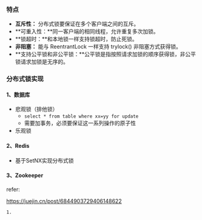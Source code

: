### 特点

- **互斥性：** 分布式锁要保证在多个客户端之间的互斥。
- **可重入性：**同一客户端的相同线程，允许重复多次加锁。
- **锁超时：**和本地锁一样支持锁超时，防止死锁。
- **非阻塞：** 能与 ReentrantLock 一样支持 trylock() 非阻塞方式获得锁。
- **支持公平锁和非公平锁：**公平锁是指按照请求加锁的顺序获得锁，非公平锁请求加锁是无序的。



### 分布式锁实现

#### 1、数据库

- 悲观锁（排他锁）
  - `select * from table where xx=yy for update`
  - 需要加事务，必须要保证这一系列操作的原子性
- 乐观锁



#### 2、Redis

- 基于SetNX实现分布式锁


#### 3、Zookeeper





refer: 

https://juejin.cn/post/6844903729406148622

```
1.
```

